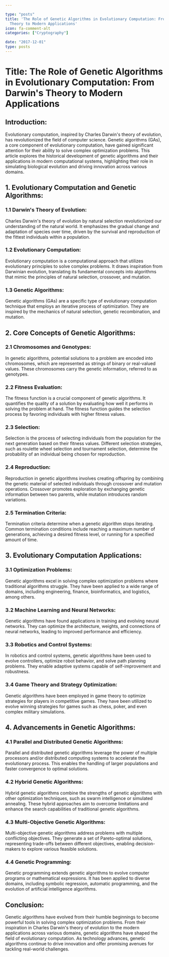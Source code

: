 ```yaml
---

type: "posts"
title: 'The Role of Genetic Algorithms in Evolutionary Computation: From Darwin''s
  Theory to Modern Applications'
icon: fa-comment-alt
categories: ["Cryptography"]

date: "2017-12-01"
type: posts
---
```





# Title: The Role of Genetic Algorithms in Evolutionary Computation: From Darwin's Theory to Modern Applications

## Introduction:
Evolutionary computation, inspired by Charles Darwin's theory of evolution, has revolutionized the field of computer science. Genetic algorithms (GAs), a core component of evolutionary computation, have gained significant attention for their ability to solve complex optimization problems. This article explores the historical development of genetic algorithms and their applications in modern computational systems, highlighting their role in simulating biological evolution and driving innovation across various domains.

## 1. Evolutionary Computation and Genetic Algorithms:
### 1.1 Darwin's Theory of Evolution:
Charles Darwin's theory of evolution by natural selection revolutionized our understanding of the natural world. It emphasizes the gradual change and adaptation of species over time, driven by the survival and reproduction of the fittest individuals within a population.

### 1.2 Evolutionary Computation:
Evolutionary computation is a computational approach that utilizes evolutionary principles to solve complex problems. It draws inspiration from Darwinian evolution, translating its fundamental concepts into algorithms that mimic the principles of natural selection, crossover, and mutation.

### 1.3 Genetic Algorithms:
Genetic algorithms (GAs) are a specific type of evolutionary computation technique that employs an iterative process of optimization. They are inspired by the mechanics of natural selection, genetic recombination, and mutation.

## 2. Core Concepts of Genetic Algorithms:
### 2.1 Chromosomes and Genotypes:
In genetic algorithms, potential solutions to a problem are encoded into chromosomes, which are represented as strings of binary or real-valued values. These chromosomes carry the genetic information, referred to as genotypes.

### 2.2 Fitness Evaluation:
The fitness function is a crucial component of genetic algorithms. It quantifies the quality of a solution by evaluating how well it performs in solving the problem at hand. The fitness function guides the selection process by favoring individuals with higher fitness values.

### 2.3 Selection:
Selection is the process of selecting individuals from the population for the next generation based on their fitness values. Different selection strategies, such as roulette wheel selection and tournament selection, determine the probability of an individual being chosen for reproduction.

### 2.4 Reproduction:
Reproduction in genetic algorithms involves creating offspring by combining the genetic material of selected individuals through crossover and mutation operations. Crossover promotes exploration by exchanging genetic information between two parents, while mutation introduces random variations.

### 2.5 Termination Criteria:
Termination criteria determine when a genetic algorithm stops iterating. Common termination conditions include reaching a maximum number of generations, achieving a desired fitness level, or running for a specified amount of time.

## 3. Evolutionary Computation Applications:
### 3.1 Optimization Problems:
Genetic algorithms excel in solving complex optimization problems where traditional algorithms struggle. They have been applied to a wide range of domains, including engineering, finance, bioinformatics, and logistics, among others.

### 3.2 Machine Learning and Neural Networks:
Genetic algorithms have found applications in training and evolving neural networks. They can optimize the architecture, weights, and connections of neural networks, leading to improved performance and efficiency.

### 3.3 Robotics and Control Systems:
In robotics and control systems, genetic algorithms have been used to evolve controllers, optimize robot behavior, and solve path planning problems. They enable adaptive systems capable of self-improvement and robustness.

### 3.4 Game Theory and Strategy Optimization:
Genetic algorithms have been employed in game theory to optimize strategies for players in competitive games. They have been utilized to evolve winning strategies for games such as chess, poker, and even complex military simulations.

## 4. Advancements in Genetic Algorithms:
### 4.1 Parallel and Distributed Genetic Algorithms:
Parallel and distributed genetic algorithms leverage the power of multiple processors and/or distributed computing systems to accelerate the evolutionary process. This enables the handling of larger populations and faster convergence to optimal solutions.

### 4.2 Hybrid Genetic Algorithms:
Hybrid genetic algorithms combine the strengths of genetic algorithms with other optimization techniques, such as swarm intelligence or simulated annealing. These hybrid approaches aim to overcome limitations and enhance the search capabilities of traditional genetic algorithms.

### 4.3 Multi-Objective Genetic Algorithms:
Multi-objective genetic algorithms address problems with multiple conflicting objectives. They generate a set of Pareto-optimal solutions, representing trade-offs between different objectives, enabling decision-makers to explore various feasible solutions.

### 4.4 Genetic Programming:
Genetic programming extends genetic algorithms to evolve computer programs or mathematical expressions. It has been applied to diverse domains, including symbolic regression, automatic programming, and the evolution of artificial intelligence algorithms.

## Conclusion:
Genetic algorithms have evolved from their humble beginnings to become powerful tools in solving complex optimization problems. From their inspiration in Charles Darwin's theory of evolution to the modern applications across various domains, genetic algorithms have shaped the field of evolutionary computation. As technology advances, genetic algorithms continue to drive innovation and offer promising avenues for tackling real-world challenges.
